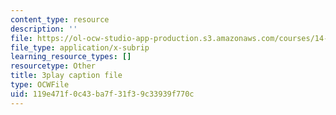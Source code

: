 ```yaml
---
content_type: resource
description: ''
file: https://ol-ocw-studio-app-production.s3.amazonaws.com/courses/14-01-principles-of-microeconomics-fall-2018/119e471f0c43ba7f31f39c33939f770c_DxXB8Q5AWvw.srt
file_type: application/x-subrip
learning_resource_types: []
resourcetype: Other
title: 3play caption file
type: OCWFile
uid: 119e471f-0c43-ba7f-31f3-9c33939f770c
---
```

